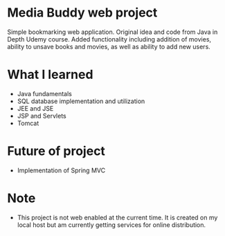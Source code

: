 # Media Buddy web project
Simple bookmarking web application.
Original idea and code from Java in Depth Udemy course.
Added functionality including addition of movies, ability to unsave books and movies, as well as ability to add new users.

# What I learned
- Java fundamentals
- SQL database implementation and utilization
- JEE and JSE
- JSP and Servlets
- Tomcat

# Future of project
- Implementation of Spring MVC

# Note
- This project is not web enabled at the current time. It is created on my local host but am currently getting services for online distribution.
